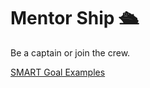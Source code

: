 # Mentor Ship :passenger_ship: 
Be a captain or join the crew.

[SMART Goal Examples](https://github.com/codesyracuse/mentor-ship/tree/master/smart-goal-examples)
